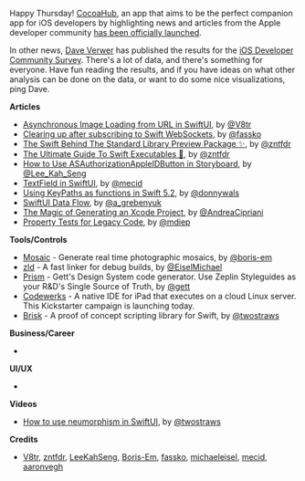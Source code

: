 Happy Thursday! [CocoaHub](https://cocoahub.app/), an app that aims to be the perfect companion app for iOS developers by highlighting news and articles from the Apple developer community [has been officially launched](https://apps.apple.com/app/id1467755462).

In other news, [Dave Verwer](https://twitter.com/daveverwer) has published the results for the [iOS Developer Community Survey](https://iosdevsurvey.com/2019/). There's a lot of data, and there's something for everyone. Have fun reading the results, and if you have ideas on what other analysis can be done on the data, or want to do some nice visualizations, ping Dave.


**Articles**

* [Asynchronous Image Loading from URL in SwiftUI](https://www.vadimbulavin.com/asynchronous-swiftui-image-loading-from-url-with-combine-and-swift/), by [@V8tr](https://twitter.com/V8tr)
* [Clearing up after subscribing to Swift WebSockets](https://kristaps.me/clearing-subscriptions/), by [@fassko](https://twitter.com/fassko)
* [The Swift Behind The Standard Library Preview Package ✨](https://www.fivestars.blog/code/the-swift-behind-the-standard-library-preview-package.html), by [@zntfdr](twitter.com/zntfdr)
* [The Ultimate Guide To Swift Executables 🚀](https://www.fivestars.blog/code/ultimate-guide-swift-executables.html), by [@zntfdr](twitter.com/zntfdr)
* [How to Use ASAuthorizationAppleIDButton in Storyboard](https://swiftsenpai.com/xcode/asauthorizationappleidbutton-in-storyboard/), by [@Lee_Kah_Seng](https://twitter.com/Lee_Kah_Seng)
* [TextField in SwiftUI](https://swiftwithmajid.com/2020/02/26/textfield-in-swiftui/), by [@mecid](https://twitter.com/mecid)
* [Using KeyPaths as functions in Swift 5.2](https://www.donnywals.com/using-keypaths-as-functions-in-swift-5-2/), by [@donnywals](https://twitter.com/donnywals)
* [SwiftUI Data Flow](https://kean.github.io/post/swiftui-data-flow), by [@a_grebenyuk](https://twitter.com/a_grebenyuk)
* [The Magic of Generating an Xcode Project](https://developers.soundcloud.com/blog/tuist-project-generation), by [@AndreaCipriani](https://twitter.com/AndreaCipriani)
* [Property Tests for Legacy Code](https://matt.diephouse.com/2020/02/property-tests-for-legacy-code/), by [@mdiep](https://twitter.com/mdiep) 

**Tools/Controls**

* [Mosaic](https://github.com/Boris-Em/Mosaic) - Generate real time photographic mosaics, by [@boris-em](https://twitter.com/boris_em)
* [zld](https://github.com/michaeleisel/zld) - A fast linker for debug builds, by [@EiselMichael](https://twitter.com/EiselMichael)
* [Prism](https://github.com/GettEngineering/Prism) - Gett's Design System code generator. Use Zeplin Styleguides as your R&D's Single Source of Truth, by [@gett](https://twitter.com/gett)
* [Codewerks](https://www.kickstarter.com/projects/aaronvegh/codewerks-write-code-on-your-ipad/) - A native IDE for iPad that executes on a cloud Linux server. This Kickstarter campaign is launching today.
* [Brisk](https://github.com/twostraws/Brisk) - A proof of concept scripting library for Swift, by [@twostraws](https://twitter.com/twostraws/)

**Business/Career**

* 

**UI/UX**

* 

**Videos**

* [How to use neumorphism in SwiftUI](https://www.youtube.com/watch?v=z3tJdxwlo_Y), by [@twostraws](https://twitter.com/twostraws/)

**Credits**

* [V8tr](https://github.com/V8tr), [zntfdr](https://github.com/zntfdr), [LeeKahSeng](https://github.com/LeeKahSeng), [Boris-Em](https://github.com/boris-em/), [fassko](https://github.com/fassko), [michaeleisel](https://github.com/michaeleisel), [mecid](https://github.com/mecid), [aaronvegh](https://github.com/aaronvegh)

